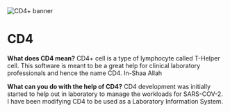 <img src="cd4_banner.png" alt="CD4+ banner" >

# CD4

**What does CD4 mean?**
CD4+ cell is a type of lymphocyte called T-Helper cell. This software is meant to be a great help for clinical laboratory professionals and hence the name CD4. In-Shaa Allah

**What can you do with the help of CD4?**
CD4 development was initially started to help out in laboratory to manage the workloads for SARS-COV-2. I have been modifying CD4 to be used as a Laboratory Information System.
